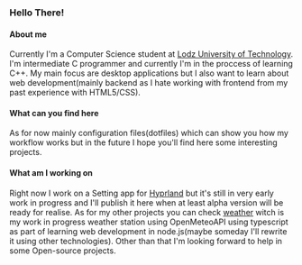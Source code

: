 ### Hello There!

<!--
**PolskiGlizda/PolskiGlizda** is a ✨ _special_ ✨ repository because its `README.md` (this file) appears on your GitHub profile.

Here are some ideas to get you started:

- 🔭 I’m currently working on ...
- 🌱 I’m currently learning ...
- 👯 I’m looking to collaborate on ...
- 🤔 I’m looking for help with ...
- 💬 Ask me about ...
- 📫 How to reach me: ...
- 😄 Pronouns: ...
- ⚡ Fun fact: ...
-->
#### About me
Currently I'm a Computer Science student at [Lodz University of Technology](https://p.lodz.pl/en). I'm intermediate C programmer and currently I'm in the proccess of learning C++. My main focus are desktop applications but I also want to learn about web development(mainly backend as I hate working with frontend from my past experience with HTML5/CSS).

#### What can you find here
As for now mainly configuration files(dotfiles) which can show you how my workflow works but in the future I hope you'll find here some interesting projects.

#### What am I working on
Right now I work on a Setting app for [Hyprland](https://github.com/hyprwm/Hyprland) but it's still in very early work in progress and I'll publish it here when at least alpha version will be ready for realise. As for my other projects you can check [weather](https://github.com/PolskiGlizda/weather) witch is my work in progress weather station using OpenMeteoAPI using typescript as part of learning web development in node.js(maybe someday I'll rewrite it using other technologies). Other than that I'm looking forward to help in some Open-source projects.

